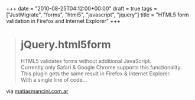 +++
date = "2010-08-25T04:12:00+00:00"
draft = true
tags = ["JustMigrate", "forms", "html5", "javascript", "jquery"]
title = "HTML5 form validation in Firefox and Internet Explorer"
+++
<blockquote>
<h1>jQuery.html5form</h1>
<p>HTML5 validates forms without additional JavaScript.<br /> Currently only Safari &amp; Google Chrome supports this functionality.<br /> This plugin gets the same result in Firefox &amp; Internet Explorer.<br /> <span>With a single line of code...</span></p>
</blockquote>
<div class="posterous_quote_citation">via <a href="http://www.matiasmancini.com.ar/html5form_en.php">matiasmancini.com.ar</a></div>